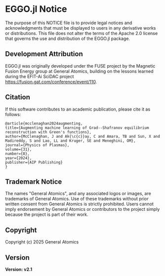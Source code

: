 # EGGO.jl Notice

The purpose of this NOTICE file is to provide legal notices and acknowledgments that must be displayed to users in any derivative works or distributions. This file does not alter the terms of the Apache 2.0 license that governs the use and distribution of the EGGO.jl package.

## Development Attribution

EGGO.jl was originally developed under the FUSE project by the Magnetic Fusion Energy group at General Atomics, building on the lessons learned during the EFIT-Ai SciDAC project https://fusion.gat.com/conference/event/110.

## Citation

If this software contributes to an academic publication, please cite it as follows:

    @article{mcclenaghan2024augmenting,
    title={Augmenting machine learning of Grad--Shafranov equilibrium reconstruction with Green's functions},
    author={McClenaghan, J and Ak{\c{c}}ay, C and Amara, TB and Sun, X and Madireddy, S and Lao, LL and Kruger, SE and Meneghini, OM},
    journal={Physics of Plasmas},
    volume={31},
    number={8},
    year={2024},
    publisher={AIP Publishing}
    }

## Trademark Notice

The names "General Atomics", and any associated logos or images, are trademarks of General Atomics. Use of these trademarks without prior written consent from General Atomics is strictly prohibited. Users cannot imply endorsement by General Atomics or contributors to the project simply because the project is part of their work.

## Copyright

Copyright (c) 2025 General Atomics

## Version

**Version: v2.1**
